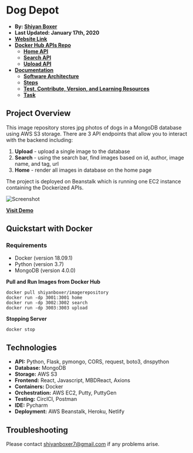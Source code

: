 # Dog Depot

- **By: [Shiyan Boxer](http://shiyanboxer.netlify.app/)**
- **Last Updated: January 17th, 2020**
- **[Website Link](https://dog-depot.netlify.app/)**
- **[Docker Hub APIs Repo](https://hub.docker.com/repository/docker/shiyanboxer/imagerepository)**
    - **[Home API](https://dog-depot-by-shiyan-boxer.herokuapp.com/)**
    - **[Search API](https://dog-depot-by-shiyan-boxer.herokuapp.com/search)**
    - **[Upload API](https://dog-depot-by-shiyan-boxer.herokuapp.com/upload)**
- **[Documentation](https://github.com/shiyanboxer/Image-Repository/tree/main/Documentation)**
    - **[Software Architecture](https://github.com/shiyanboxer/Image-Repository/blob/main/Documentation/1_Software_Architecture.md)**
    - **[Steps](https://github.com/shiyanboxer/Image-Repository/blob/main/Documentation/2_Steps.md)**
    - **[Test, Contribute, Version, and Learning Resources](https://github.com/shiyanboxer/Image-Repository/blob/main/Documentation/3_Test_Contribute_Version_%20Learning_Resources.md)**
    - **[Task](https://github.com/shiyanboxer/Image-Repository/blob/main/Documentation/4_Task.md)**

## Project Overview

This image repository stores jpg photos of dogs in a MongoDB database using AWS S3 storage. There are 3 API endpoints
that allow you to interact with the backend including:

1. **Upload** - upload a single image to the database
2. **Search** - using the search bar, find images based on id, author, image name, and tag, url
3. **Home** - render all images in database on the home page

The project is deployed on Beanstalk which is running one EC2 instance containing the Dockerized APIs.

![Screenshot](https://github.com/shiyanboxer/Image-Repository/blob/main/Images/Screenshot.jpg)

**[Visit Demo](https://dog-depot.netlify.app/)**

## Quickstart with Docker

### Requirements

- Docker (version 18.09.1)
- Python (version 3.7)
- MongoDB (version 4.0.0)

**Pull and Run Images from Docker Hub**

```
docker pull shiyanboxer/imagerepository
docker run -dp 3001:3001 home
docker run -dp 3002:3002 search
docker run -dp 3003:3003 upload
```

**Stopping Server**

`docker stop`

## Technologies

- **API:** Python, Flask, pymongo, CORS, request, boto3, dnspython
- **Database:** MongoDB
- **Storage:** AWS S3
- **Frontend:** React, Javascript, MBDReact, Axions
- **Containers:** Docker
- **Orchestration:** AWS EC2, Putty, PuttyGen
- **Testing:** CirclCI, Postman
- **IDE:** Pycharm
- **Deployment:** AWS Beanstalk, Heroku, Netlify

## Troubleshooting

Please contact shiyanboxer7@gmail.com if any problems arise.